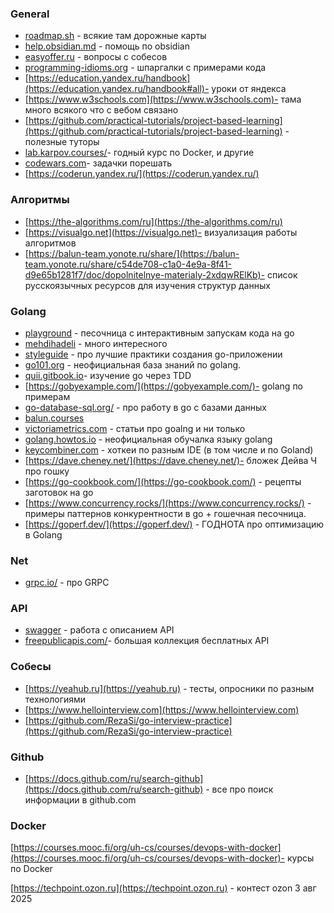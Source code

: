 ### General
- [roadmap.sh](https://roadmap.sh) - всякие там дорожные карты
- [help.obsidian.md](https://help.obsidian.md) - помощь по obsidian
- [easyoffer.ru](https://easyoffer.ru) - вопросы с собесов
- [programming-idioms.org](https://www.programming-idioms.org/cheatsheets) - шпаргалки с примерами кода
- [https://education.yandex.ru/handbook](https://education.yandex.ru/handbook#all)- уроки от яндекса
- [https://www.w3schools.com](https://www.w3schools.com)- тама много всякого что с вебом связано
- [https://github.com/practical-tutorials/project-based-learning](https://github.com/practical-tutorials/project-based-learning)  - полезные туторы
- [lab.karpov.courses/](https://lab.karpov.courses/)- годный курс по Docker, и другие
- [codewars.com](https://www.codewars.com/)- задачки порешать
- [https://coderun.yandex.ru/](https://coderun.yandex.ru/)
### Алгоритмы
- [https://the-algorithms.com/ru](https://the-algorithms.com/ru) 
- [https://visualgo.net](https://visualgo.net)- визуализация работы алгоритмов
- [https://balun-team.yonote.ru/share/](https://balun-team.yonote.ru/share/c54de708-c1a0-4e9a-8f41-d9e65b1281f7/doc/dopolnitelnye-materialy-2xdqwRElKb)- список русскоязычных ресурсов для изучения структур данных

### Golang
- [playground](https://go.dev/play/) - песочница с интерактивным запускам кода на go 
- [mehdihadeli](https://mehdihadeli.github.io/awesome-go-education/resources/) - много интересного
- [styleguide](https://google.github.io/styleguide/go/index) - про лучшие практики создания go-приложении
- [go101.org](https://go101.org) - неофициальная база знаний по golang.
- [quii.gitbook.io](https://quii.gitbook.io/learn-go-with-tests)- изучение go через TDD
- [https://gobyexample.com/](https://gobyexample.com/)- golang по примерам
- [go-database-sql.org/](http://go-database-sql.org/) - про работу в go с  базами данных
- [balun.courses](https://balun.courses/)
- [victoriametrics.com](https://victoriametrics.com/categories/go-@-victoriametrics/) - статьи про goalng и ни только
- [golang.howtos.io](https://golang.howtos.io/) - неофициальная обучалка языку golang
- [keycombiner.com](https://keycombiner.com/collections/goland/?utm_source=tg&utm_medium=go&utm_campaign=180325) - хоткеи по разным IDE (в том числе и по Goland)
- [https://dave.cheney.net/](https://dave.cheney.net/)- бложек Дейва Ч про гошку
- [https://go-cookbook.com/](https://go-cookbook.com/) - рецепты  заготовок на go
- [https://www.concurrency.rocks/](https://www.concurrency.rocks/) - примеры паттернов конкурентности в go + гошечная песочница.
- [https://goperf.dev/](https://goperf.dev/) - ГОДНОТА про оптимизацию в Golang
### Net
- [grpc.io/](https://grpc.io/) - про GRPC
### API
- [swagger](https://editor.swagger.io/) - работа с описанием API
- [freepublicapis.com/](https://www.freepublicapis.com/)- большая коллекция бесплатных API

### Собесы
- [https://yeahub.ru](https://yeahub.ru) - тесты, опросники по разным технологиями
- [https://www.hellointerview.com](https://www.hellointerview.com)
- [https://github.com/RezaSi/go-interview-practice](https://github.com/RezaSi/go-interview-practice)



### Github
- [https://docs.github.com/ru/search-github](https://docs.github.com/ru/search-github) - все про поиск информации в github.com

### Docker
[https://courses.mooc.fi/org/uh-cs/courses/devops-with-docker](https://courses.mooc.fi/org/uh-cs/courses/devops-with-docker)- курсы по Docker



[https://techpoint.ozon.ru](https://techpoint.ozon.ru) - контест ozon 3 авг 2025